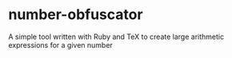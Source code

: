 number-obfuscator
=================

A simple tool written with Ruby and TeX to create large arithmetic expressions for a given number
